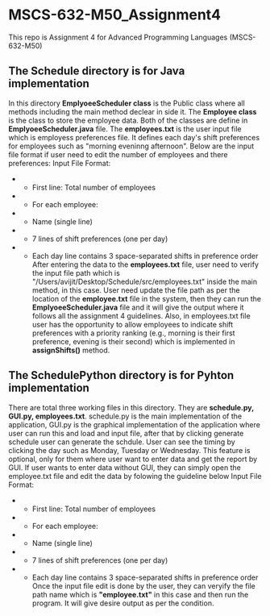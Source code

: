 # MSCS-632-M50_Assignment4
This repo is Assignment 4 for Advanced Programming Languages (MSCS-632-M50)
## The Schedule directory is for Java implementation
In this directory **EmplyoeeScheduler class** is the Public class where all methods including the main method declear in side it. The **Employee class** is the class to store the employee data. Both of the classes are define in **EmplyoeeScheduler.java** file. The **employees.txt** is the user input file which is employess preferences file. It defines each day's shift preferences for employees such as "morning eveninng afternoon". Below are the input file format if user need to edit the number of employees and there preferences:
 Input File Format:
 * - First line: Total number of employees
 * - For each employee:
 *   - Name (single line)
 *   - 7 lines of shift preferences (one per day)
 *   - Each day line contains 3 space-separated shifts in preference order
After entering the data to the **employees.txt** file, user need to verify the input file path which is "/Users/avijit/Desktop/Schedule/src/employees.txt" inside the main method, in this case. User need update the file path as per the location of the **employee.txt** file in the system, then they can run the **EmplyoeeScheduler.java** file and it will give the output where it follows all the assignment 4 guidelines. Also, in employees.txt file user has the opportunity to allow employees to indicate shift preferences with a priority ranking (e.g., morning is their first preference, evening is their second) which is implemented in **assignShifts()** method.
## The SchedulePython directory is for Pyhton implementation
There are total three working files in this directory. They are **schedule.py, GUI.py, employees.txt**. schedule.py is the main implementation of the application, GUI.py is the graphical implementation of the application where user can run this and load and input file, after that by clicking generate schedule user can generate the schdule. User can see the timing by clicking the day such as Monday, Tuesday or Wednesday. This feature is optional, only for them where user want to enter data and get the report by GUI. If user wants to enter data without GUI, they can simply open the employee.txt file and edit the data by folowing the guideline below
Input File Format:
 * - First line: Total number of employees
 * - For each employee:
 *   - Name (single line)
 *   - 7 lines of shift preferences (one per day)
 *   - Each day line contains 3 space-separated shifts in preference order
Once the input file edit is done by the user, they can veryify the file path name which is **"employee.txt"** in this case and then run the program. It will give desire output as per the condition.
